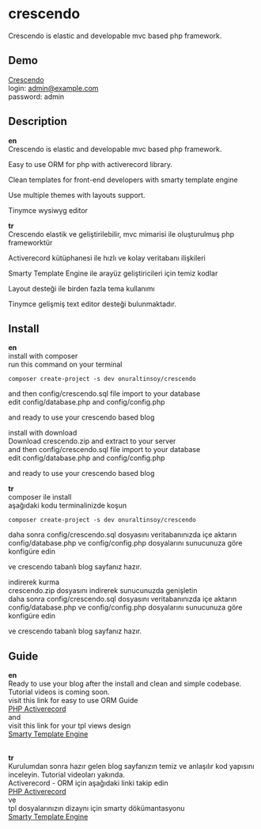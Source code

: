 # crescendo
Crescendo is elastic and developable mvc based php framework.
## Demo
[Crescendo](http://www.onuraltinsoy.com/crescendo)<br>
login: admin@example.com<br>
password: admin<br>
## Description
**en**<br>
Crescendo is elastic and developable mvc based php framework.

Easy to use ORM for php with activerecord library.

Clean templates for front-end developers with smarty template engine

Use multiple themes with layouts support.

Tinymce wysiwyg editor
<br>

**tr**<br>
Crescendo elastik ve geliştirilebilir, mvc mimarisi ile oluşturulmuş php frameworktür

Activerecord kütüphanesi ile hızlı ve kolay veritabanı ilişkileri

Smarty Template Engine ile arayüz geliştiricileri için temiz kodlar

Layout desteği ile birden fazla tema kullanımı

Tinymce gelişmiş text editor desteği bulunmaktadır.
## Install
**en**<br>
install with composer<br>
run this command on your terminal
```
composer create-project -s dev onuraltinsoy/crescendo
```
and then config/crescendo.sql file import to your database<br>
edit config/database.php and config/config.php<br>

and ready to use your crescendo based blog<br>

install with download<br>
Download crescendo.zip and extract to your server<br>
and then config/crescendo.sql file import to your database<br>
edit config/database.php and config/config.php<br>

and ready to use your crescendo based blog<br>




**tr**<br>
composer ile install<br>
aşağıdaki kodu terminalinizde koşun
```
composer create-project -s dev onuraltinsoy/crescendo
```
daha sonra config/crescendo.sql dosyasını veritabanınızda içe aktarın<br>
config/database.php ve config/config.php dosyalarını sunucunuza göre konfigüre edin<br>

ve crescendo tabanlı blog sayfanız hazır.<br>

indirerek kurma<br>
crescendo.zip dosyasını indirerek sunucunuzda genişletin<br>
daha sonra config/crescendo.sql dosyasını veritabanınızda içe aktarın<br>
config/database.php ve config/config.php dosyalarını sunucunuza göre konfigüre edin<br>

ve crescendo tabanlı blog sayfanız hazır.<br>
## Guide
**en**<br>
Ready to use your blog after the install and clean and simple codebase. Tutorial videos is coming soon.<br>
visit this link for easy to use ORM Guide<br>
[PHP Activerecord](http://www.phpactiverecord.org/projects/main/wiki)<br>
and<br>
visit this link for your tpl views design<br>
[Smarty Template Engine](http://www.smarty.net/docs/en/)<br>
<br>

**tr**<br>
Kurulumdan sonra hazır gelen blog sayfanızın temiz ve anlaşılır kod yapısını inceleyin. Tutorial videoları yakında.<br>
Activerecord - ORM için aşağıdaki linki takip edin<br>
[PHP Activerecord](http://www.phpactiverecord.org/projects/main/wiki)<br>
ve<br>
tpl dosyalarınızın dizaynı için smarty dökümantasyonu<br>
[Smarty Template Engine](http://www.smarty.net/docs/en/)
<br>
